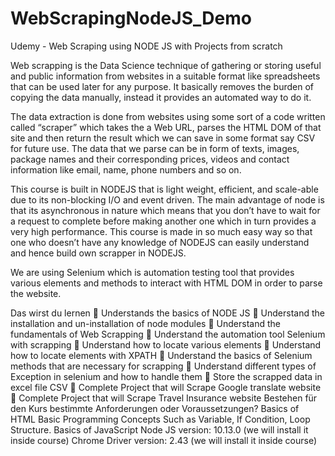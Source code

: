 # WebScrapingNodeJS_Demo
Udemy - Web Scraping using NODE JS with Projects from scratch

Web scrapping is the Data Science technique of gathering or storing useful and public information from websites in a suitable format like spreadsheets that can be used later for any purpose. It basically removes the burden of copying the data manually, instead it provides an automated way to do it.

The data extraction is done from websites using some sort of a code written called “scraper” which takes the a Web URL, parses the HTML DOM of that site and then return the result which we can save in some format say CSV for future use. The data that we parse can be in form of texts, images, package names and their corresponding prices, videos and contact information like email, name, phone numbers and so on.

This course is built in NODEJS that is light weight, efficient, and scale-able  due to its non-blocking I/O and event driven. The main advantage of node is that its asynchronous in nature which means that you don’t have to wait for a request to complete before making another one which in turn provides a very high performance. This course is made in so much easy way so that one who doesn’t have any knowledge of NODEJS can easily understand and hence build own scrapper in NODEJS.

We are using Selenium which is automation testing tool that provides various elements and methods to interact with HTML DOM in order to parse the website.

Das wirst du lernen
	Understands the basics of NODE JS
	Understand the installation and un-installation of node modules
	Understand the fundamentals of Web Scrapping
	Understand the automation tool Selenium with scrapping
	Understand how to locate various elements
	Understand how to locate elements with XPATH
	Understand the basics of Selenium methods that are necessary for scrapping
	Understand different types of Exception in selenium and how to handle them
	Store the scrapped data in excel file CSV
	Complete Project that will Scrape Google translate website
	Complete Project that will Scrape Travel Insurance website
Bestehen für den Kurs bestimmte Anforderungen oder Voraussetzungen?
Basics of HTML
Basic Programming Concepts Such as Variable, If Condition, Loop Structure.
Basics of JavaScript
Node JS version: 10.13.0 (we will install it inside course)
Chrome Driver version: 2.43 (we will install it inside course)
